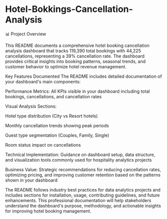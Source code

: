 # Hotel-Bokkings-Cancellation-Analysis
📊 Project Overview

This README documents a comprehensive hotel booking cancellation analysis dashboard that tracks 119,390 total bookings with 44,225 cancellations, representing a 39% cancellation rate. The dashboard provides critical insights into booking patterns, seasonal trends, and customer behavior to optimize hotel revenue management.

Key Features Documented
The README includes detailed documentation of your dashboard's main components:

Performance Metrics: All KPIs visible in your dashboard including total bookings, cancellations, and cancellation rates

Visual Analysis Sections:

Hotel type distribution (City vs Resort hotels)

Monthly cancellation trends showing peak periods

Guest type segmentation (Couples, Family, Single)

Room status impact on cancellations

Technical Implementation: Guidance on dashboard setup, data structure, and visualization tools commonly used for hospitality analytics projects

Business Value: Strategic recommendations for reducing cancellation rates, optimizing pricing, and improving customer retention based on the patterns shown in your dashboard

The README follows industry best practices for data analytics projects and includes sections for installation, usage, contributing guidelines, and future enhancements. This professional documentation will help stakeholders understand the dashboard's purpose, methodology, and actionable insights for improving hotel booking management.
